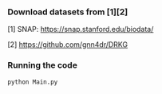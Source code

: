 ### Download datasets from [1][2]

[1] SNAP: https://snap.stanford.edu/biodata/

[2] https://github.com/gnn4dr/DRKG

### Running the code
```
python Main.py
```


